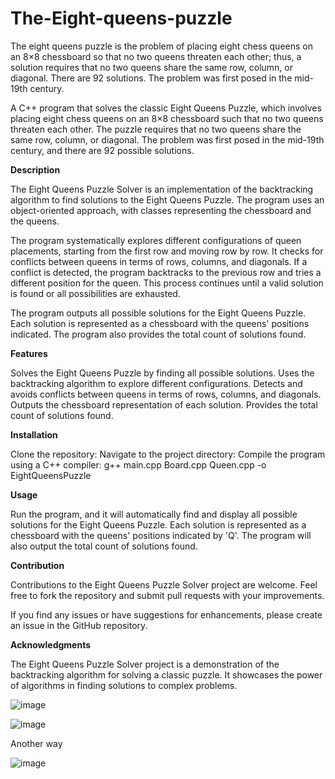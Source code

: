 # The-Eight-queens-puzzle
The eight queens puzzle is the problem of placing eight chess queens on an 8×8 chessboard so that no two queens threaten each other; thus, a solution requires that no two queens share the same row, column, or diagonal. There are 92 solutions. The problem was first posed in the mid-19th century.

A C++ program that solves the classic Eight Queens Puzzle, which involves placing eight chess queens on an 8×8 chessboard such that no two queens threaten each other. The puzzle requires that no two queens share the same row, column, or diagonal. The problem was first posed in the mid-19th century, and there are 92 possible solutions.

**Description**

The Eight Queens Puzzle Solver is an implementation of the backtracking algorithm to find solutions to the Eight Queens Puzzle. The program uses an object-oriented approach, with classes representing the chessboard and the queens.

The program systematically explores different configurations of queen placements, starting from the first row and moving row by row. It checks for conflicts between queens in terms of rows, columns, and diagonals. If a conflict is detected, the program backtracks to the previous row and tries a different position for the queen. This process continues until a valid solution is found or all possibilities are exhausted.

The program outputs all possible solutions for the Eight Queens Puzzle. Each solution is represented as a chessboard with the queens' positions indicated. The program also provides the total count of solutions found.

**Features**

Solves the Eight Queens Puzzle by finding all possible solutions.
Uses the backtracking algorithm to explore different configurations.
Detects and avoids conflicts between queens in terms of rows, columns, and diagonals.
Outputs the chessboard representation of each solution.
Provides the total count of solutions found.


**Installation**

Clone the repository:
Navigate to the project directory:
Compile the program using a C++ compiler: g++ main.cpp Board.cpp Queen.cpp -o EightQueensPuzzle

**Usage**

Run the program, and it will automatically find and display all possible solutions for the Eight Queens Puzzle.
Each solution is represented as a chessboard with the queens' positions indicated by 'Q'.
The program will also output the total count of solutions found.

**Contribution**

Contributions to the Eight Queens Puzzle Solver project are welcome. Feel free to fork the repository and submit pull requests with your improvements.

If you find any issues or have suggestions for enhancements, please create an issue in the GitHub repository.

**Acknowledgments**

The Eight Queens Puzzle Solver project is a demonstration of the backtracking algorithm for solving a classic puzzle. It showcases the power of algorithms in finding solutions to complex problems.


![image](https://github.com/VardanKeshishyan/The-Eight-queens-puzzle/assets/138354187/8ac0066b-a873-406e-8351-db4c9577793d)

![image](https://github.com/VardanKeshishyan/The-Eight-queens-puzzle/assets/138354187/ed0f30e2-1df8-43b7-a833-e3764873cc21)


Another way 



![image](https://github.com/VardanKeshishyan/The-Eight-queens-puzzle/assets/138354187/2850a616-3984-4e57-a285-3eda7655fe16)
